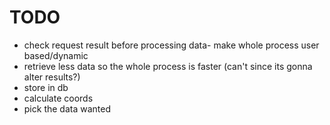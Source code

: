 # TODO


- check request result before processing data- make whole process user based/dynamic
- retrieve less data so the whole process is faster (can't since its gonna alter results?)
- store in db
- calculate coords
- pick the data wanted
